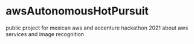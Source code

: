 # awsAutonomousHotPursuit

public project for mexican aws and accenture hackathon 2021 about aws services and image recognition
